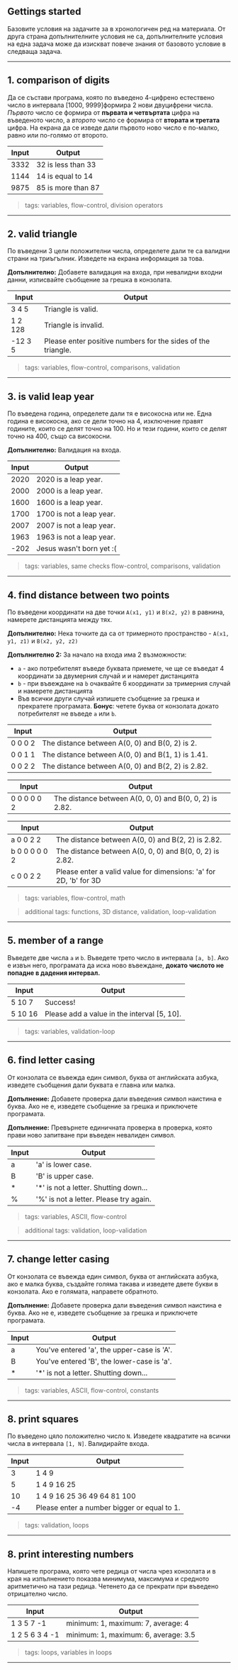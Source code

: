 ## Gettings started

Базовите условия на задачите за в хронологичен ред на материала. От друга страна допълнителните условия не са, допълнителните условия на една задача може да изискват повече знания от базовото условие в следваща задача.

---

## 1. comparison of digits

Да се състави програма, която по въведено 4-цифренo естествено число в интервала [1000, 9999]формира 2 нови двуцифрени числа.
_Първото_ число се формира от **първата и четвъртата** цифра на въведеното число, а _второто_ число се формира от **втората и третата** цифра.
На екрана да се изведе дали първото ново число e по-малко, равно или по-голямо от второто.

| Input | Output             |
| ----- | ------------------ |
| 3332  | 32 is less than 33 |
| 1144  | 14 is equal to 14  |
| 9875  | 85 is more than 87 |

> tags: variables, flow-control, division operators

---

## 2. valid triangle

По въведени 3 цели положителни числа, определете дали те са валидни страни на триъгълник. Изведете на екрана информация за това.

**Допълнително:** Добавете валидация на входа, при невалидни входни данни, изписвайте съобщение за грешка в конзолата.

| Input   | Output                                                       |
| ------- | ------------------------------------------------------------ |
| 3 4 5   | Triangle is valid.                                           |
| 1 2 128 | Triangle is invalid.                                         |
| -12 3 5 | Please enter positive numbers for the sides of the triangle. |

> tags: variables, flow-control, comparisons, validation

---

## 3. is valid leap year

По въведена година, определете дали тя е високосна или не. Една година е високосна, ако се дели точно на 4, изключение правят годините, които се делят точно на 100. Но и тези години, които се делят точно на 400, също са високосни.

**Допълнително:** Валидация на входа.

| Input | Output                   |
| ----- | ------------------------ |
| 2020  | 2020 is a leap year.     |
| 2000  | 2000 is a leap year.     |
| 1600  | 1600 is a leap year.     |
| 1700  | 1700 is not a leap year. |
| 2007  | 2007 is not a leap year. |
| 1963  | 1963 is not a leap year. |
| -202  | Jesus wasn't born yet :( |

> tags: variables, same checks flow-control, comparisons, validation

---

## 4. find distance between two points

По въведени координати на две точки `A(x1, y1)` и `B(x2, y2)` в равнина, намерете дистанцията между тях.

**Допълнително:** Нека точките да са от тримерното пространство - `A(x1, y1, z1)` и `B(x2, y2, z2)`

**Допълнително 2:** За начало на входа има 2 възможности:

- `a` - ако потребителят въведе буквата приемете, че ще се въведат 4 координати за двумерния случай и и намерет дистанцията
- `b` - при въвеждане на `b` очаквайте 6 координати за тримерния случай и намерете дистанцията
- Във всички други случай изпишете съобщение за грешка и прекратете програмата. **Бонус**: четете буква от конзолата докато потребителят не въведе `a` или `b`.

| Input   | Output                                            |
| ------- | ------------------------------------------------- |
| 0 0 0 2 | The distance between A(0, 0) and B(0, 2) is 2.    |
| 0 0 1 1 | The distance between A(0, 0) and B(1, 1) is 1.41. |
| 0 0 2 2 | The distance between A(0, 0) and B(2, 2) is 2.82. |

| Input       | Output                                                  |
| ----------- | ------------------------------------------------------- |
| 0 0 0 0 0 2 | The distance between A(0, 0, 0) and B(0, 0, 2) is 2.82. |

| Input         | Output                                                            |
| ------------- | ----------------------------------------------------------------- |
| a 0 0 2 2     | The distance between A(0, 0) and B(2, 2) is 2.82.                 |
| b 0 0 0 0 0 2 | The distance between A(0, 0, 0) and B(0, 0, 2) is 2.82.           |
| c 0 0 2 2     | Please enter a valid value for dimensions: 'a' for 2D, 'b' for 3D |

> tags: variables, flow-control, math

> additional tags: functions, 3D distance, validation, loop-validation

---

## 5. member of a range

Въведете две числа `а` и `b`. Въведете трето число в интервала `[a, b]`.
Ако е извън него, програмата да иска ново въвеждане, **докато числото не попадне в дадения интервал.**

| Input   | Output                                      |
| ------- | ------------------------------------------- |
| 5 10 7  | Success!                                    |
| 5 10 16 | Please add a value in the interval [5, 10]. |

> tags: variables, validation-loop

---

## 6. find letter casing

От конзолата се въвежда един символ, буква от английската азбука, изведете съобщения дали буквата е главна или малка.

**Допълнение:** Добавете проверка дали въведения символ наистина е буква. Ако не е, изведете съобщение за грешка и приключете програмата.

**Допълнение:** Превърнете единичната проверка в проверка, която прави ново запитване при въведен невалиден символ.

| Input | Output                                 |
| ----- | -------------------------------------- |
| a     | 'a' is lower case.                     |
| B     | 'B' is upper case.                     |
| \*    | '\*' is not a letter. Shutting down... |
| %     | '%' is not a letter. Please try again. |

> tags: variables, ASCII, flow-control

> additional tags: validation, loop-validation

---

## 7. change letter casing

От конзолата се въвежда един символ, буква от английската азбука, ако е малка буква, създайте голяма такава и изведете двете букви в конзолата. Ако е голямата, направете обратното.

**Допълнение:** Добавете проверка дали въведения символ наистина е буква. Ако не е, изведете съобщение за грешка и приключете програмата.

| Input | Output                                     |
| ----- | ------------------------------------------ |
| a     | You've entered 'a', the upper-case is 'A'. |
| B     | You've entered 'B', the lower-case is 'a'. |
| \*    | '\*' is not a letter. Shutting down...     |

> tags: variables, ASCII, flow-control, constants

---

## 8. print squares

По въведено цяло положително число `N`. Изведете квадратите на всички числа в интервала `[1, N]`.
Валидирайте входа.

| Input | Output                                      |
| ----- | ------------------------------------------- |
| 3     | 1 4 9                                       |
| 5     | 1 4 9 16 25                                 |
| 10    | 1 4 9 16 25 36 49 64 81 100                 |
| -4    | Please enter a number bigger or equal to 1. |

> tags: validation, loops

---

## 8. print interesting numbers

Напишете програма, която чете редица от числа чрез конзолата и в края на изпълнението показва минимума, максимума и средното аритметично на тази редица. Четенето да се прекрати при въведено отрицателно число.

| Input          | Output                               |
| -------------- | ------------------------------------ |
| 1 3 5 7 -1     | minimum: 1, maximum: 7, average: 4   |
| 1 2 5 6 3 4 -1 | minimum: 1, maximum: 6, average: 3.5 |

> tags: loops, variables in loops

---
